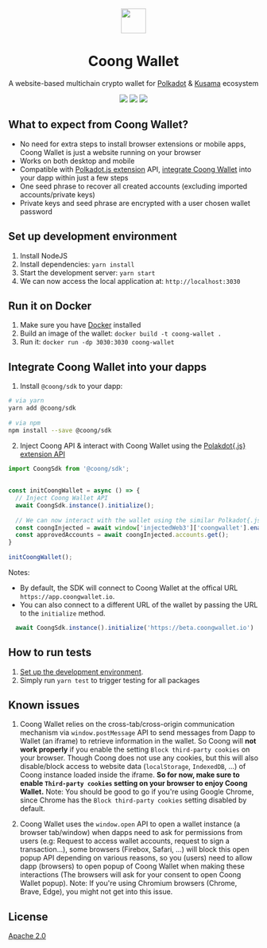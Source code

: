 <br/>
<p align="center">
  <img src="https://user-images.githubusercontent.com/6867026/223087394-fb37466f-3cb8-4cc8-ac83-e807514dc366.png" height="50">
</p>

<h1 align="center">
Coong Wallet
</h1>

<p align="center">
A website-based multichain crypto wallet for <a href="https://polkadot.network/">Polkadot</a> & <a href="https://kusama.network/">Kusama</a> ecosystem
<p>

<p align="center">
  <img src="https://img.shields.io/github/license/CoongCrafts/coong-wallet?style=flat-square"/>
  <img src="https://img.shields.io/github/actions/workflow/status/CoongCrafts/coong-wallet/run-tests.yml?style=flat-square"/>
  <img src="https://img.shields.io/github/package-json/v/CoongCrafts/coong-wallet?filename=packages%2Fui%2Fpackage.json&style=flat-square"/>
</p>


## What to expect from Coong Wallet?
- No need for extra steps to install browser extensions or mobile apps, Coong Wallet is just a website running on your browser
- Works on both desktop and mobile
- Compatible with [Polkadot.js extension](https://github.com/polkadot-js/extension) API, [integrate Coong Wallet](#integrate-coong-wallet-into-your-dapps) into your dapp within just a few steps
- One seed phrase to recover all created accounts (excluding imported accounts/private keys)
- Private keys and seed phrase are encrypted with a user chosen wallet password

## Set up development environment
1. Install NodeJS
2. Install dependencies: `yarn install`
3. Start the development server: `yarn start`
4. We can now access the local application at: `http://localhost:3030`
  
## Run it on Docker
1. Make sure you have [Docker](https://docs.docker.com/get-docker/) installed
2. Build an image of the wallet: `docker build -t coong-wallet .`
3. Run it: `docker run -dp 3030:3030 coong-wallet`
  
## Integrate Coong Wallet into your dapps
1. Install `@coong/sdk` to your dapp:
```bash
# via yarn
yarn add @coong/sdk
  
# via npm
npm install --save @coong/sdk
```  
2. Inject Coong API & interact with Coong Wallet using the [Polakdot{.js} extension API](https://github.com/polkadot-js/extension#injection-information)
```typescript
import CoongSdk from '@coong/sdk';
 
  
const initCoongWallet = async () => {
  // Inject Coong Wallet API
  await CoongSdk.instance().initialize();
  
  // We can now interact with the wallet using the similar Polkadot{.js} extension API
  const coongInjected = await window['injectedWeb3']['coongwallet'].enable('Awesome Dapp');
  const approvedAccounts = await coongInjected.accounts.get();
}
  
initCoongWallet();
```

Notes:
- By default, the SDK will connect to Coong Wallet at the offical URL `https://app.coongwallet.io`.
- You can also connect to a different URL of the wallet by passing the URL to the `initialize` method.
```typescript
  await CoongSdk.instance().initialize('https://beta.coongwallet.io')  
```

## How to run tests
1. [Set up the development environment](#set-up-development-environment).
2. Simply run `yarn test` to trigger testing for all packages
  
## Known issues
1. Coong Wallet relies on the cross-tab/cross-origin communication mechanism via `window.postMessage` API to send messages from Dapp to Wallet (an iframe) to retrieve information in the wallet. So Coong will **not work properly** if you enable the setting `Block third-party cookies` on your browser. Though Coong does not use any cookies, but this will also disable/block access to website data (`localStorage`, `IndexedDB`, ...) of Coong instance loaded inside the iframe. **So for now, make sure to enable `Third-party cookies` setting on your browser to enjoy Coong Wallet.** Note: You should be good to go if you're using Google Chrome, since Chrome has the `Block third-party cookies` setting disabled by default.

2. Coong Wallet uses the `window.open` API to open a wallet instance (a browser tab/window) when dapps need to ask for permissions from users (e.g: Request to access wallet accounts, request to sign a transaction...), some browsers (Firebox, Safari, ...) will block this open popup API depending on various reasons, so you (users) need to allow dapp (browsers) to open popup of Coong Wallet when making these interactions (The browsers will ask for your consent to open Coong Wallet popup). Note: If you're using Chromium browsers (Chrome, Brave, Edge), you might not get into this issue.
  
## License

[Apache 2.0](https://github.com/CoongCrafts/coong-wallet/blob/main/LICENSE)
  
  
  
